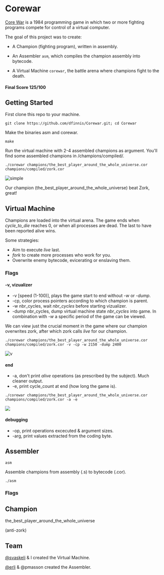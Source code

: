 # Corewar

[Core War](https://en.wikipedia.org/wiki/Core_War) is a 1984 programming game in which two or more fighting programs compete for control of a virtual computer.

The goal of this project was to create:

* A Champion (fighting program), written in assembly.

* An Assembler ```asm```, which compiles the champion assembly into bytecode.

* A Virtual Machine ```corewar```, the battle arena where champions fight to the death.

#### Final Score 125/100


## Getting Started

First clone this repo to your machine.

```git clone https://github.com/dfinnis/Corewar.git; cd Corewar```

Make the binaries asm and corewar.

```make```

Run the virtual machine with 2-4 assembled champions as argument. You'll find some assembled champions in /champions/compiled/.

```./corewar champions/the_best_player_around_the_whole_universe.cor champions/compiled/zork.cor```

![simple](https://github.com/dfinnis/Corewar/blob/master/img/simple.gif)

Our champion (the_best_player_around_the_whole_universe) beat Zork, great!


## Virtual Machine

Champions are loaded into the virtual arena. The game ends when *cycle_to_die* reaches 0, or when all processes are dead. The last to have been reported alive wins.

Some strategies:
* Aim to execute *live* last.
* *fork* to create more processes who work for you.
* Overwrite enemy bytecode, evicerating or enslaving them.

### Flags

#### -v, vizualizer

* -v [speed (1-100)], plays the game start to end without *-w* or *-dump*.
* -cp, color process pointers according to which champion is parent.
* -w nbr_cycles, wait *nbr_cycles* before starting vizualizer.
* -dump nbr_cycles, dump virtual machine state *nbr_cycles* into game. In combination with *-w* a specific period of the game can be viewed.

We can view just the crucial moment in the game where our champion overwrites zork, after which zork calls *live* for our champion.

```./corewar champions/the_best_player_around_the_whole_universe.cor champions/compiled/zork.cor -v -cp -w 2150 -dump 2400```

![v](https://github.com/dfinnis/Corewar/blob/master/img/v.gif)

#### end

* -a, don't print *alive* operations (as prescribed by the subject). Much cleaner output.
* -e, print cycle_count at end (how long the game is).

```./corewar champions/the_best_player_around_the_whole_universe.cor champions/compiled/zork.cor -a -e```

<img src="https://github.com/dfinnis/Corewar/blob/master/img/ae.png">

#### debugging

* -op, print operations excecuted & argument sizes.
* -arg, print values extracted from the coding byte.

## Assembler

```asm```

Assemble champions from assembly (.s) to bytecode (.cor).

```./asm```

### Flags





## Champion

the_best_player_around_the_whole_universe

(anti-zork)


## Team

[@svaskeli](https://github.com/sharvas) & I created the Virtual Machine.

[@erli](https://github.com/dracoeric) & @pmasson created the Assembler.
